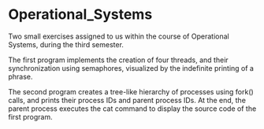# Operational_Systems
Two small exercises assigned to us within the course of Operational Systems, during the third semester.

The first program implements the creation of four threads, and their synchronization using semaphores, visualized by the indefinite printing of a phrase.

The second program creates a tree-like hierarchy of processes using fork() calls, and prints their process IDs and parent process IDs. At the end, the parent process executes the cat command to display the source code of the first program.
